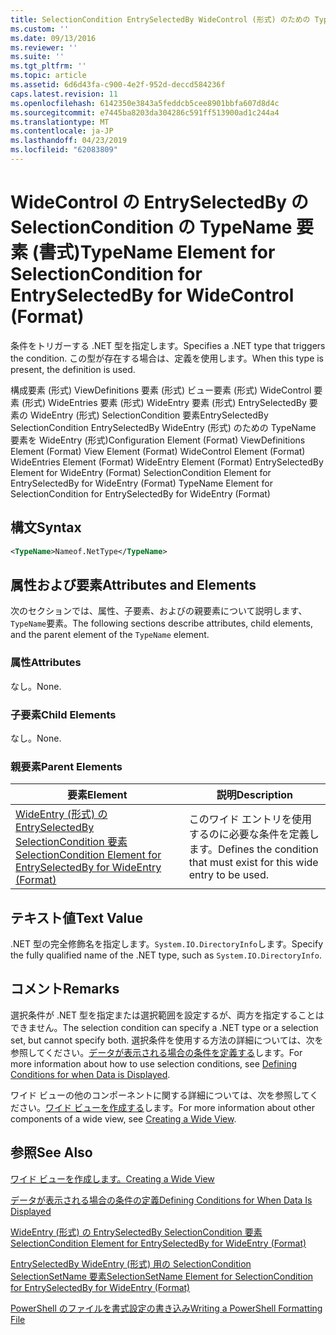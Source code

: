 ```yaml
---
title: SelectionCondition EntrySelectedBy WideControl (形式) のための TypeName 要素 |Microsoft Docs
ms.custom: ''
ms.date: 09/13/2016
ms.reviewer: ''
ms.suite: ''
ms.tgt_pltfrm: ''
ms.topic: article
ms.assetid: 6d6d43fa-c900-4e2f-952d-deccd584236f
caps.latest.revision: 11
ms.openlocfilehash: 6142350e3843a5feddcb5cee8901bbfa607d8d4c
ms.sourcegitcommit: e7445ba8203da304286c591ff513900ad1c244a4
ms.translationtype: MT
ms.contentlocale: ja-JP
ms.lasthandoff: 04/23/2019
ms.locfileid: "62083809"
---
```

# <a name="typename-element-for-selectioncondition-for-entryselectedby-for-widecontrol-format"></a><span data-ttu-id="c475a-102">WideControl の EntrySelectedBy の SelectionCondition の TypeName 要素 (書式)</span><span class="sxs-lookup"><span data-stu-id="c475a-102">TypeName Element for SelectionCondition for EntrySelectedBy for WideControl (Format)</span></span>

<span data-ttu-id="c475a-103">条件をトリガーする .NET 型を指定します。</span><span class="sxs-lookup"><span data-stu-id="c475a-103">Specifies a .NET type that triggers the condition.</span></span> <span data-ttu-id="c475a-104">この型が存在する場合は、定義を使用します。</span><span class="sxs-lookup"><span data-stu-id="c475a-104">When this type is present, the definition is used.</span></span>

<span data-ttu-id="c475a-105">構成要素 (形式) ViewDefinitions 要素 (形式) ビュー要素 (形式) WideControl 要素 (形式) WideEntries 要素 (形式) WideEntry 要素 (形式) EntrySelectedBy 要素の WideEntry (形式) SelectionCondition 要素EntrySelectedBy SelectionCondition EntrySelectedBy WideEntry (形式) のための TypeName 要素を WideEntry (形式)</span><span class="sxs-lookup"><span data-stu-id="c475a-105">Configuration Element (Format) ViewDefinitions Element (Format) View Element (Format) WideControl Element (Format) WideEntries Element (Format) WideEntry Element (Format) EntrySelectedBy Element for WideEntry (Format) SelectionCondition Element for EntrySelectedBy for WideEntry (Format) TypeName Element for SelectionCondition for EntrySelectedBy for WideEntry (Format)</span></span>

## <a name="syntax"></a><span data-ttu-id="c475a-106">構文</span><span class="sxs-lookup"><span data-stu-id="c475a-106">Syntax</span></span>

```xml
<TypeName>Nameof.NetType</TypeName>
```

## <a name="attributes-and-elements"></a><span data-ttu-id="c475a-107">属性および要素</span><span class="sxs-lookup"><span data-stu-id="c475a-107">Attributes and Elements</span></span>

<span data-ttu-id="c475a-108">次のセクションでは、属性、子要素、およびの親要素について説明します、`TypeName`要素。</span><span class="sxs-lookup"><span data-stu-id="c475a-108">The following sections describe attributes, child elements, and the parent element of the `TypeName` element.</span></span>

### <a name="attributes"></a><span data-ttu-id="c475a-109">属性</span><span class="sxs-lookup"><span data-stu-id="c475a-109">Attributes</span></span>

<span data-ttu-id="c475a-110">なし。</span><span class="sxs-lookup"><span data-stu-id="c475a-110">None.</span></span>

### <a name="child-elements"></a><span data-ttu-id="c475a-111">子要素</span><span class="sxs-lookup"><span data-stu-id="c475a-111">Child Elements</span></span>

<span data-ttu-id="c475a-112">なし。</span><span class="sxs-lookup"><span data-stu-id="c475a-112">None.</span></span>

### <a name="parent-elements"></a><span data-ttu-id="c475a-113">親要素</span><span class="sxs-lookup"><span data-stu-id="c475a-113">Parent Elements</span></span>

|<span data-ttu-id="c475a-114">要素</span><span class="sxs-lookup"><span data-stu-id="c475a-114">Element</span></span>|<span data-ttu-id="c475a-115">説明</span><span class="sxs-lookup"><span data-stu-id="c475a-115">Description</span></span>|
|-------------|-----------------|
|[<span data-ttu-id="c475a-116">WideEntry (形式) の EntrySelectedBy SelectionCondition 要素</span><span class="sxs-lookup"><span data-stu-id="c475a-116">SelectionCondition Element for EntrySelectedBy for WideEntry (Format)</span></span>](./selectioncondition-element-for-entryselectedby-for-widecontrol-format.md)|<span data-ttu-id="c475a-117">このワイド エントリを使用するのに必要な条件を定義します。</span><span class="sxs-lookup"><span data-stu-id="c475a-117">Defines the condition that must exist for this wide entry to be used.</span></span>|

## <a name="text-value"></a><span data-ttu-id="c475a-118">テキスト値</span><span class="sxs-lookup"><span data-stu-id="c475a-118">Text Value</span></span>

<span data-ttu-id="c475a-119">.NET 型の完全修飾名を指定します。`System.IO.DirectoryInfo`します。</span><span class="sxs-lookup"><span data-stu-id="c475a-119">Specify the fully qualified name of the .NET type, such as `System.IO.DirectoryInfo`.</span></span>

## <a name="remarks"></a><span data-ttu-id="c475a-120">コメント</span><span class="sxs-lookup"><span data-stu-id="c475a-120">Remarks</span></span>

<span data-ttu-id="c475a-121">選択条件が .NET 型を指定または選択範囲を設定するが、両方を指定することはできません。</span><span class="sxs-lookup"><span data-stu-id="c475a-121">The selection condition can specify a .NET type or a selection set, but cannot specify both.</span></span> <span data-ttu-id="c475a-122">選択条件を使用する方法の詳細については、次を参照してください。[データが表示される場合の条件を定義する](./defining-conditions-for-displaying-data.md)します。</span><span class="sxs-lookup"><span data-stu-id="c475a-122">For more information about how to use selection conditions, see [Defining Conditions for when Data is Displayed](./defining-conditions-for-displaying-data.md).</span></span>

<span data-ttu-id="c475a-123">ワイド ビューの他のコンポーネントに関する詳細については、次を参照してください。[ワイド ビューを作成する](./creating-a-wide-view.md)します。</span><span class="sxs-lookup"><span data-stu-id="c475a-123">For more information about other components of a wide view, see [Creating a Wide View](./creating-a-wide-view.md).</span></span>

## <a name="see-also"></a><span data-ttu-id="c475a-124">参照</span><span class="sxs-lookup"><span data-stu-id="c475a-124">See Also</span></span>

[<span data-ttu-id="c475a-125">ワイド ビューを作成します。</span><span class="sxs-lookup"><span data-stu-id="c475a-125">Creating a Wide View</span></span>](./creating-a-wide-view.md)

[<span data-ttu-id="c475a-126">データが表示される場合の条件の定義</span><span class="sxs-lookup"><span data-stu-id="c475a-126">Defining Conditions for When Data Is Displayed</span></span>](./defining-conditions-for-displaying-data.md)

[<span data-ttu-id="c475a-127">WideEntry (形式) の EntrySelectedBy SelectionCondition 要素</span><span class="sxs-lookup"><span data-stu-id="c475a-127">SelectionCondition Element for EntrySelectedBy for WideEntry (Format)</span></span>](./selectioncondition-element-for-entryselectedby-for-widecontrol-format.md)

[<span data-ttu-id="c475a-128">EntrySelectedBy WideEntry (形式) 用の SelectionCondition SelectionSetName 要素</span><span class="sxs-lookup"><span data-stu-id="c475a-128">SelectionSetName Element for SelectionCondition for EntrySelectedBy for WideEntry (Format)</span></span>](./selectionsetname-element-for-selectioncondition-for-entryselectedby-for-wideentry-format.md)

[<span data-ttu-id="c475a-129">PowerShell のファイルを書式設定の書き込み</span><span class="sxs-lookup"><span data-stu-id="c475a-129">Writing a PowerShell Formatting File</span></span>](./writing-a-powershell-formatting-file.md)
